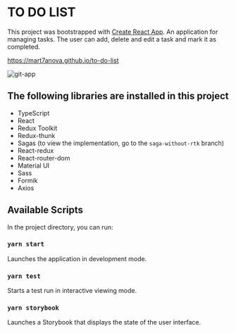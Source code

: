 # TO DO LIST

This project was bootstrapped with [Create React App](https://github.com/facebook/create-react-app).
An application for managing tasks. The user can add, delete and edit a task and mark it as completed.

https://mart7anova.github.io/to-do-list

![git-app](https://i.imgur.com/SVSEtF3.gif)

## The following libraries are installed in this project

- TypeScript
- React
- Redux Toolkit
- Redux-thunk
- Sagas (to view the implementation, go to the `saga-without-rtk` branch)
- React-redux
- React-router-dom
- Material UI
- Sass
- Formik
- Axios

## Available Scripts

In the project directory, you can run:

### `yarn start`
Launches the application in development mode.

### `yarn test`

Starts a test run in interactive viewing mode.

### `yarn storybook`

Launches a Storybook that displays the state of the user interface.

